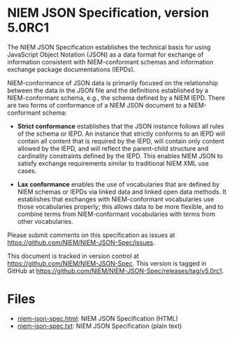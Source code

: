 # NIEM JSON Specification, version 5.0RC1

The NIEM JSON Specification establishes the technical basis for using JavaScript
Object Notation (JSON) as a data format for exchange of information consistent
with NIEM-conformant schemas and information exchange package documentations
(IEPDs).

NIEM-conformance of JSON data is primarily focused on the relationship between
the data in the JSON file and the definitions established by a NIEM-conformant
schema, e.g., the schema defined by a NIEM IEPD. There are two forms of
conformance of a NIEM JSON document to a NIEM-conformant schema:

- **Strict conformance** establishes that the JSON instance follows all rules of
the schema or IEPD. An instance that strictly conforms to an IEPD will contain
all content that is required by the IEPD, will contain only content allowed by
the IEPD, and will reflect the parent-child structure and cardinality
constraints defined by the IEPD. This enables NIEM JSON to satisfy exchange
requirements similar to traditional NIEM XML use cases.

- **Lax conformance** enables the use of vocabularies that are defined by NIEM
schemas or IEPDs via linked data and linked open data methods. It establishes
that exchanges with NIEM-conformant vocabularies use those vocabularies
properly; this allows data to be more flexible, and to combine terms from
NIEM-conformant vocabularies with terms from other vocabularies.

Please submit comments on this specification as issues at <https://github.com/NIEM/NIEM-JSON-Spec/issues>.

This document is tracked in version control at <https://github.com/NIEM/NIEM-JSON-Spec>. This version is tagged in GitHub at <https://github.com/NIEM/NIEM-JSON-Spec/releases/tag/v5.0rc1>.

# Files

- [niem-json-spec.html](niem-json-spec.html): NIEM JSON Specification (HTML)
- [niem-json-spec.txt](niem-json-spec.txt): NIEM JSON Specification (plain text)
